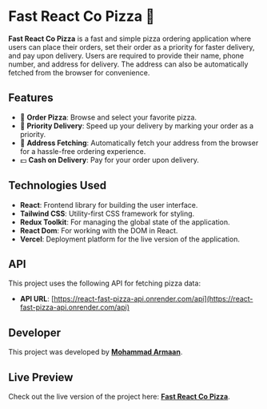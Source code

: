 # Fast React Co Pizza 🍕

**Fast React Co Pizza** is a fast and simple pizza ordering application where users can place their orders, set their order as a priority for
 faster delivery, and pay upon delivery. Users are required to provide their name, phone number, and address for delivery. The address can also 
 be automatically fetched from the browser for convenience.

## Features
- 🍕 **Order Pizza**: Browse and select your favorite pizza.
- 🚀 **Priority Delivery**: Speed up your delivery by marking your order as a priority.
- 📍 **Address Fetching**: Automatically fetch your address from the browser for a hassle-free ordering experience.
- 💵 **Cash on Delivery**: Pay for your order upon delivery.

## Technologies Used
- **React**: Frontend library for building the user interface.
- **Tailwind CSS**: Utility-first CSS framework for styling.
- **Redux Toolkit**: For managing the global state of the application.
- **React Dom**: For working with the DOM in React.
- **Vercel**: Deployment platform for the live version of the application.

## API
This project uses the following API for fetching pizza data:
- **API URL**: [https://react-fast-pizza-api.onrender.com/api](https://react-fast-pizza-api.onrender.com/api)

## Developer
This project was developed by [**Mohammad Armaan**](https://mohammadarmaan.netlify.app).

## Live Preview
Check out the live version of the project here: [**Fast React Co Pizza**](https://fast-react-pizza-armaan.netlify.app).
